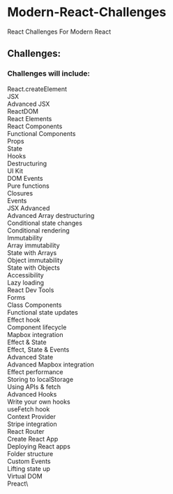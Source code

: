 # Modern-React-Challenges

React Challenges For Modern React

## Challenges:

### Challenges will include:

React.createElement\
JSX\
Advanced JSX\
ReactDOM\
React Elements\
React Components\
Functional Components\
Props\
State\
Hooks\
Destructuring\
UI Kit\
DOM Events\
Pure functions\
Closures\
Events\
JSX Advanced\
Advanced Array destructuring\
Conditional state changes\
Conditional rendering\
Immutability\
Array immutability\
State with Arrays\
Object immutability\
State with Objects\
Accessibility\
Lazy loading\
React Dev Tools\
Forms\
Class Components\
Functional state updates\
Effect hook\
Component lifecycle\
Mapbox integration\
Effect & State\
Effect, State & Events\
Advanced State\
Advanced Mapbox integration\
Effect performance\
Storing to localStorage\
Using APIs & fetch\
Advanced Hooks\
Write your own hooks\
useFetch hook\
Context Provider\
Stripe integration\
React Router\
Create React App\
Deploying React apps\
Folder structure\
Custom Events\
Lifting state up\
Virtual DOM\
Preact\
